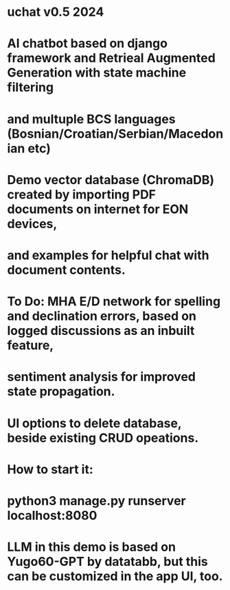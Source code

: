 # uchat v0.5 2024
#
# AI chatbot based on django framework and Retrieal Augmented Generation with state machine filtering
# and multuple BCS languages (Bosnian/Croatian/Serbian/Macedonian etc)
# Demo vector database (ChromaDB) created by importing PDF documents on internet for EON devices,
# and examples for helpful chat with document contents.
# To Do: MHA E/D network for spelling and declination errors, based on logged discussions as an inbuilt feature,
#        sentiment analysis for improved state propagation.
#        UI options to delete database, beside existing CRUD opeations.
#
# How to start it:
#
# python3 manage.py runserver localhost:8080
#
# LLM in this demo is based on Yugo60-GPT by datatabb, but this can be customized in the app UI, too.

